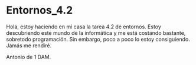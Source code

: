 # Entornos_4.2

Hola, estoy haciendo en mi casa la tarea 4.2 de entornos. Estoy descubriendo este mundo de la 
informática y me está costando bastante, sobretodo programación.
Sin embargo, poco a poco lo estoy consiguiendo. Jamás me rendiré.

Antonio de 1 DAM.
